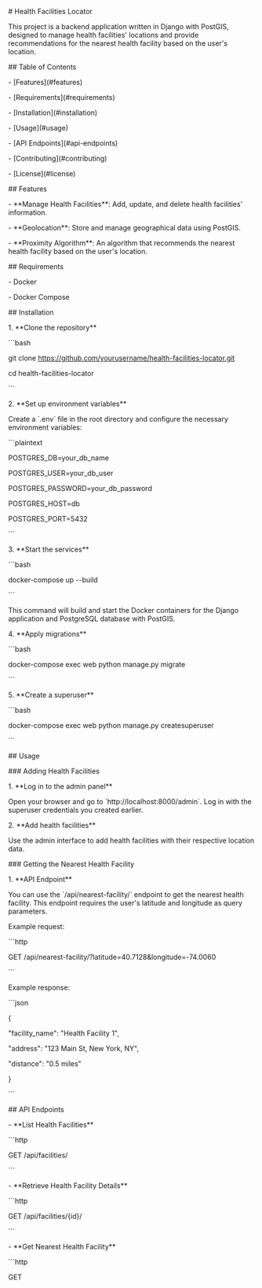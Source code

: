 \# Health Facilities Locator

This project is a backend application written in Django with PostGIS, designed to manage health facilities' locations and provide recommendations for the nearest health facility based on the user's location.

\## Table of Contents

\- \[Features\](#features)

\- \[Requirements\](#requirements)

\- \[Installation\](#installation)

\- \[Usage\](#usage)

\- \[API Endpoints\](#api-endpoints)

\- \[Contributing\](#contributing)

\- \[License\](#license)

\## Features

\- \*\*Manage Health Facilities\*\*: Add, update, and delete health facilities' information.

\- \*\*Geolocation\*\*: Store and manage geographical data using PostGIS.

\- \*\*Proximity Algorithm\*\*: An algorithm that recommends the nearest health facility based on the user's location.

\## Requirements

\- Docker

\- Docker Compose

\## Installation

1\. \*\*Clone the repository\*\*

\`\`\`bash

git clone https://github.com/yourusername/health-facilities-locator.git

cd health-facilities-locator

\`\`\`

2\. \*\*Set up environment variables\*\*

Create a \`.env\` file in the root directory and configure the necessary environment variables:

\`\`\`plaintext

POSTGRES\_DB=your\_db\_name

POSTGRES\_USER=your\_db\_user

POSTGRES\_PASSWORD=your\_db\_password

POSTGRES\_HOST=db

POSTGRES\_PORT=5432

\`\`\`

3\. \*\*Start the services\*\*

\`\`\`bash

docker-compose up --build

\`\`\`

This command will build and start the Docker containers for the Django application and PostgreSQL database with PostGIS.

4\. \*\*Apply migrations\*\*

\`\`\`bash

docker-compose exec web python manage.py migrate

\`\`\`

5\. \*\*Create a superuser\*\*

\`\`\`bash

docker-compose exec web python manage.py createsuperuser

\`\`\`

\## Usage

\### Adding Health Facilities

1\. \*\*Log in to the admin panel\*\*

Open your browser and go to \`http://localhost:8000/admin\`. Log in with the superuser credentials you created earlier.

2\. \*\*Add health facilities\*\*

Use the admin interface to add health facilities with their respective location data.

\### Getting the Nearest Health Facility

1\. \*\*API Endpoint\*\*

You can use the \`/api/nearest-facility/\` endpoint to get the nearest health facility. This endpoint requires the user's latitude and longitude as query parameters.

Example request:

\`\`\`http

GET /api/nearest-facility/?latitude=40.7128&longitude=-74.0060

\`\`\`

Example response:

\`\`\`json

{

"facility\_name": "Health Facility 1",

"address": "123 Main St, New York, NY",

"distance": "0.5 miles"

}

\`\`\`

\## API Endpoints

\- \*\*List Health Facilities\*\*

\`\`\`http

GET /api/facilities/

\`\`\`

\- \*\*Retrieve Health Facility Details\*\*

\`\`\`http

GET /api/facilities/{id}/

\`\`\`

\- \*\*Get Nearest Health Facility\*\*

\`\`\`http

GET